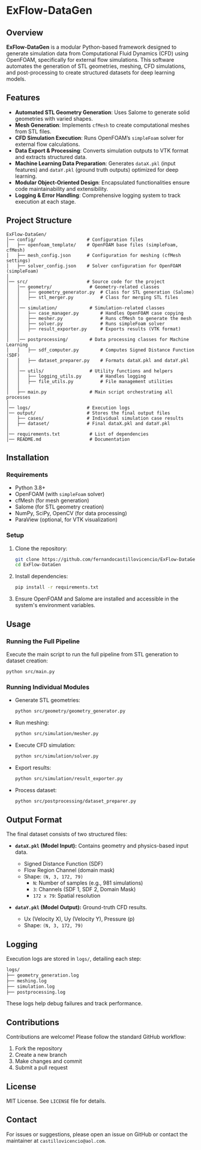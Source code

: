 # ExFlow-DataGen

## Overview
**ExFlow-DataGen** is a modular Python-based framework designed to generate simulation data from Computational Fluid Dynamics (CFD) using OpenFOAM, specifically for external flow simulations. This software automates the generation of STL geometries, meshing, CFD simulations, and post-processing to create structured datasets for deep learning models.

## Features
- **Automated STL Geometry Generation**: Uses Salome to generate solid geometries with varied shapes.
- **Mesh Generation**: Implements `cfMesh` to create computational meshes from STL files.
- **CFD Simulation Execution**: Runs OpenFOAM’s `simpleFoam` solver for external flow calculations.
- **Data Export & Processing**: Converts simulation outputs to VTK format and extracts structured data.
- **Machine Learning Data Preparation**: Generates `dataX.pkl` (input features) and `dataY.pkl` (ground truth outputs) optimized for deep learning.
- **Modular Object-Oriented Design**: Encapsulated functionalities ensure code maintainability and extensibility.
- **Logging & Error Handling**: Comprehensive logging system to track execution at each stage.

## Project Structure
```
ExFlow-DataGen/
│── config/                   # Configuration files
│   ├── openfoam_template/    # OpenFOAM base files (simpleFoam, cfMesh)
│   ├── mesh_config.json      # Configuration for meshing (cfMesh settings)
│   ├── solver_config.json    # Solver configuration for OpenFOAM (simpleFoam)
│
│── src/                      # Source code for the project
│   │── geometry/              # Geometry-related classes
│   │   ├── geometry_generator.py  # Class for STL generation (Salome)
│   │   ├── stl_merger.py          # Class for merging STL files
│   │
│   │── simulation/            # Simulation-related classes
│   │   ├── case_manager.py        # Handles OpenFOAM case copying
│   │   ├── mesher.py              # Runs cfMesh to generate the mesh
│   │   ├── solver.py              # Runs simpleFoam solver
│   │   ├── result_exporter.py     # Exports results (VTK format)
│   │
│   │── postprocessing/        # Data processing classes for Machine Learning
│   │   ├── sdf_computer.py        # Computes Signed Distance Function (SDF)
│   │   ├── dataset_preparer.py    # Formats dataX.pkl and dataY.pkl
│   │
│   │── utils/                 # Utility functions and helpers
│   │   ├── logging_utils.py       # Handles logging
│   │   ├── file_utils.py          # File management utilities
│   │
│   ├── main.py                # Main script orchestrating all processes
│
│── logs/                     # Execution logs
│── output/                   # Stores the final output files
│   ├── cases/                # Individual simulation case results
│   ├── dataset/              # Final dataX.pkl and dataY.pkl
│
│── requirements.txt           # List of dependencies
│── README.md                  # Documentation
```

## Installation
### Requirements
- Python 3.8+
- OpenFOAM (with `simpleFoam` solver)
- cfMesh (for mesh generation)
- Salome (for STL geometry creation)
- NumPy, SciPy, OpenCV (for data processing)
- ParaView (optional, for VTK visualization)

### Setup
1. Clone the repository:
   ```bash
   git clone https://github.com/fernandocastillovicencio/ExFlow-DataGen.git
   cd ExFlow-DataGen
   ```
2. Install dependencies:
   ```bash
   pip install -r requirements.txt
   ```
3. Ensure OpenFOAM and Salome are installed and accessible in the system's environment variables.

## Usage
### Running the Full Pipeline
Execute the main script to run the full pipeline from STL generation to dataset creation:
```bash
python src/main.py
```
### Running Individual Modules
- Generate STL geometries:
  ```bash
  python src/geometry/geometry_generator.py
  ```
- Run meshing:
  ```bash
  python src/simulation/mesher.py
  ```
- Execute CFD simulation:
  ```bash
  python src/simulation/solver.py
  ```
- Export results:
  ```bash
  python src/simulation/result_exporter.py
  ```
- Process dataset:
  ```bash
  python src/postprocessing/dataset_preparer.py
  ```

## Output Format
The final dataset consists of two structured files:
- **`dataX.pkl` (Model Input):** Contains geometry and physics-based input data.
  - Signed Distance Function (SDF)
  - Flow Region Channel (domain mask)
  - Shape: `(N, 3, 172, 79)`
    - `N`: Number of samples (e.g., 981 simulations)
    - `3`: Channels (SDF 1, SDF 2, Domain Mask)
    - `172 x 79`: Spatial resolution

- **`dataY.pkl` (Model Output):** Ground-truth CFD results.
  - Ux (Velocity X), Uy (Velocity Y), Pressure (p)
  - Shape: `(N, 3, 172, 79)`

## Logging
Execution logs are stored in `logs/`, detailing each step:
```bash
logs/
├── geometry_generation.log
├── meshing.log
├── simulation.log
├── postprocessing.log
```
These logs help debug failures and track performance.

## Contributions
Contributions are welcome! Please follow the standard GitHub workflow:
1. Fork the repository
2. Create a new branch
3. Make changes and commit
4. Submit a pull request

## License
MIT License. See `LICENSE` file for details.

## Contact
For issues or suggestions, please open an issue on GitHub or contact the maintainer at `castillovicencio@aol.com`.
